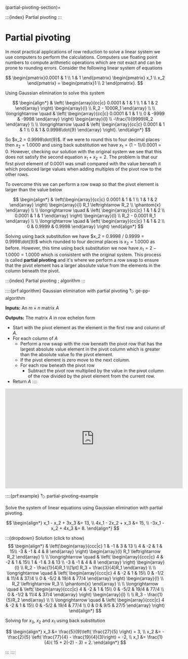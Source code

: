 (partial-pivoting-section)=

:::{index} Partial pivoting
:::

# Partial pivoting

In most practical applications of row reduction to solve a linear system we use computers to perform the calculations. Computers use floating point numbers to compute arithmetic operations which are not exact and can be prone to rounding errors. Consider the following linear system of equations

$$ \begin{pmatrix}0.0001 & 1 \\ 1 & 1 \end{pmatrix}
\begin{pmatrix} x_1 \\ x_2 \end{pmatrix} =
\begin{pmatrix}1 \\ 2 \end{pmatrix}. $$

Using Gaussian elimination to solve this system

$$ \begin{align*}
    & \left( \begin{array}{cc|c}
        0.0001 & 1 & 1 \\
        1 & 1 & 2 
    \end{array} \right)
    \begin{array}{l} \\  R_2 - 1000R_1 \end{array} \\ \\
    \longrightarrow \quad &
    \left( \begin{array}{cc|c} 
        0.0001 & 1 & 1 \\
        0 & -9999 & -9998 
    \end{array} \right)
    \begin{array}{l} \\  -\frac{1}{9999}R_2 \end{array} \\ \\
    \longrightarrow \quad &
    \left( \begin{array}{cc|c} 
        0.0001 & 1 & 1 \\
        0 & 1 & 0.9998\dot{9}
    \end{array} \right).
\end{align*} $$

So $x_2 = 0.9998\dot{9}$. If we were to round this to four decimal places then $x_2 = 1.0000$ and using back substitution we have $x_1 = (1 - 1) / 0.0001 = 0$. However, checking our solution with the original system we see that this does not satisfy the second equation $x_1 + x_2 = 2$. The problem is that our first pivot element of 0.0001 was small compared with the value beneath it which produced large values when adding multiples of the pivot row to the other rows.

To overcome this we can perform a row swap so that the pivot element is larger than the value below

$$ \begin{align*}
    & \left(\begin{array}{cc|c}
        0.0001 & 1 & 1 \\
        1 & 1 & 2
    \end{array} \right)
    \begin{array}{l} R_1 \leftrightarrow R_2  \\ \phantom{x} \end{array} \\ \\
    \longrightarrow \quad &
    \left( \begin{array}{cc|c} 
        1 & 1 & 2 \\
        0.0001 & 1 & 1 
    \end{array} \right)
    \begin{array}{l} \\  R_2 - 0.0001 R_1 \end{array} \\ \\
    \longrightarrow \quad &
    \left( \begin{array}{cc|c} 
        1 & 1 & 2 \\
        0 & 0.9999 & 0.9998
    \end{array} \right)
\end{align*} $$

Solving using back substitution we have $x_2 = 0.9998 / 0.9999 = 0.9998\dot{9}$ which rounded to four decimal places is $x_2 = 1.0000$ as before. However, this time using back substitution we now have $x_1 = 2 - 1.0000 = 1.0000$ which is consistent with the original system. This process is called **partial pivoting** and it's where we perform a row swap to ensure that the pivot element has a larger absolute value from the elements in the column beneath the pivot.

:::{index} Partial pivoting ; algorithm
:::

::::{prf:algorithm} Gaussian elimination with partial pivoting
:label: ge-pp-algorithm

**Inputs:** An $m \times n$ matrix $A$

**Outputs:** The matrix $A$ in row echelon form

- Start with the pivot element as the element in the first row and column of $A$.
- For each column of $A$
  - Perform a row swap with the row beneath the pivot row that has the largest absolute value element in the pivot column which is greater than the absolute value fo the pivot element.
  - If the pivot element is zero move to the next column.
  - For each row beneath the pivot row
    - Subtract the pivot row multiplied by the value in the pivot column of the row divided by the pivot element from the current row.
- Return $A$
::::

 

<iframe width="560" height="315" src="https://www.youtube.com/embed/5I8roRpQy1M?si=IaYVdjZ9mulpUWmJ" title="YouTube video player" frameborder="0" allow="accelerometer; autoplay; clipboard-write; encrypted-media; gyroscope; picture-in-picture; web-share" allowfullscreen></iframe>

::::{prf:example}
:label: partial-pivoting-example

Solve the system of linear equations using Gaussian elimination with partial pivoting. 

$$ \begin{align*}
        x_1 - x_2 + 3x_3 &= 13, \\
        4x_1 - 2x_2 + x_3 &= 15, \\
        -3x_1 - x_2 + 4x_3 &= 8.
\end{align*} $$

:::{dropdown} Solution (click to show)
$$ \begin{align*}
    & \left(\begin{array}{ccc|c} 
        1 & -1 & 3 & 13 \\
        4 & -2 & 1 & 15\\
        -3 & -1 & 4 & 8
    \end{array} \right) 
    \begin{array}{l} R_1 \leftrightarrow R_2 \end{array} \\ \\
    \longrightarrow \quad &
    \left( \begin{array}{ccc|c}
        4 & -2 & 1 & 15\\ 
        1 & -1 & 3 & 13 \\
        -3 & -1 & 4 & 8
    \end{array} \right)
    \begin{array}{l} \\  R_2 - \frac{1}{4}R_1 \\[1pt]  R_3 + \frac{3}{4}R_1 \end{array} \\ \\
    \longrightarrow \quad &
    \left( \begin{array}{ccc|c}
        4 & -2 & 1 & 15\\ 
        0 & -1/2 & 11/4 & 37/4 \\
        0 & -5/2 & 19/4 & 77/4
    \end{array} \right)
    \begin{array}{l} \\ R_2 \leftrightarrow R_3 \\ \phantom{x} \end{array} \\ \\
    \longrightarrow \quad &
    \left( \begin{array}{ccc|c}
        4 & -2 & 1 & 15\\ 
        0 & -5/2 & 19/4 & 77/4 \\
        0 & -1/2 & 11/4 & 37/4
    \end{array} \right)
    \begin{array}{l} \\ \\ R_3 - \frac{1}{5}R_2 \end{array} \\ \\
    \longrightarrow \quad &
    \left( \begin{array}{ccc|c}
        4 & -2 & 1 & 15\\
        0 & -5/2 & 19/4 & 77/4 \\
        0 & 0 & 9/5 & 27/5
    \end{array} \right)
\end{align*} $$

Solving for $x_3$, $x_2$ and $x_1$ using back substitution

$$ \begin{align*}
    x_3 &= \frac{5}{9}\left( \frac{27}{5} \right) = 3, \\
    x_2 &= -\frac{2}{5} \left( \frac{77}{4} - \frac{19}{4}(3)\right) = -2, \\
    x_1 &= \frac{1}{4}( 15 + 2(-2) - 3) = 2. 
\end{align*} $$
 
:::
::::
